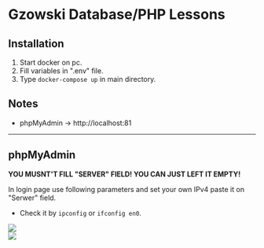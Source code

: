 # Gzowski Database/PHP Lessons

## Installation
1. Start docker on pc.
2. Fill variables in ".env" file.
3. Type ``docker-compose up`` in main directory.

## Notes
- phpMyAdmin -> http://localhost:81
***
## phpMyAdmin
**YOU MUSNT'T FILL "SERVER" FIELD! YOU CAN JUST LEFT IT EMPTY!**

In login page use following parameters and set your own IPv4 paste it on "Serwer" field.
- Check it by `ipconfig` or `ifconfig en0`.

<img style="max-width:400px;" src="https://i.imgur.com/2ygVU6g.jpg" />

<br>

<img style="max-width:400px;" src="https://i.imgur.com/fNQyiZE.jpg" />